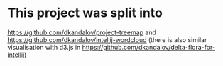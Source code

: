 This project was split into
===========================

https://github.com/dkandalov/project-treemap and https://github.com/dkandalov/intellij-wordcloud
(there is also similar visualisation with d3.js in https://github.com/dkandalov/delta-flora-for-intellij)
